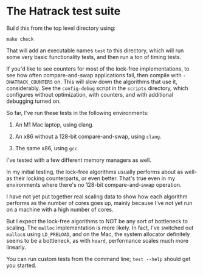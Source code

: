 # The Hatrack test suite

Build this from the top level directory using:
```
make check
```

That will add an executable names `test` to this directory, which will
run some very basic functionality tests, and then run a ton of timing
tests.

If you'd like to see counters for most of the lock-free
implementations, to see how often compare-and-swap applications fail,
then compile with `-DHATRACK_COUNTERS` on. This will slow down the
algorithms that use it, considerably.  See the `config-debug` script
in the `scripts` directory, which configures without optimization,
with counters, and with additional debugging turned on.

So far, I've run these tests in the following environments:

1) An M1 Mac laptop, using clang.

2) An x86 without a 128-bit compare-and-swap, using `clang`.

3) The same x86, using `gcc`.

I've tested with a few different memory managers as well.

In my initial testing, the lock-free algorithms usually performs about
as well-as their locking counterparts, or even better. That's true
even in my environments where there's no 128-bit compare-and-swap
operation.

I have not yet put together real scaling data to show how each
algorithm performs as the number of cores goes up, mainly because I've
not yet run on a machine with a high number of cores.

But I expect the lock-free algorithms to NOT be any sort of bottleneck
to scaling. The `malloc` implementation is more likely. In fact, I've
switched out `malloc`s using `LD_PRELOAD`, and on the Mac, the system
allocator definitely seems to be a bottleneck, as with `hoard`,
performance scales much more linearly.

You can run custom tests from the command line; `test --help` should
get you started.